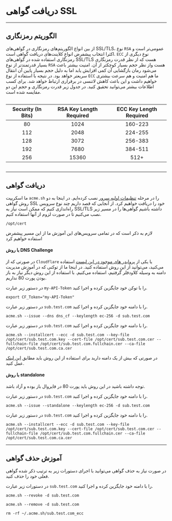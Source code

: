 
# دریافت گواهی SSL

---

## الگوریتم رمزنگاری

از بین انواع الگوریتم‌های رمزنگاری در گواهی‌های SSL/TLS، نوع `RSA` عمومی‌تر است و اکثرا انتخاب پیشفرض انواع کلاینت‌های دریافت گواهی است. `ECC` نوع دیگری از رمزنگاری استفاده شده در گواهی‌های  SSL/TLS هست که از نظر قدرت رمزنگاری بسیار قدرتمند‌تر از نوع `RSA` هست واز نظر حجم بسیار کوچکتر از آن. امنیت بیشتر باعث می‌شود رمان بازگشایی آن کمی افزایش یابد اما به دلیل حجم بسیار پایین آن انتقال سریعتر خواهد بود. در نتیجه با استفاده از نوع `ECC` ما هم امنیت و هم سرعت بیشتری خواهیم داشت و این باعث کاهش لاتنسی در برقراری ارتباط خواهد شد. برای کسب اطلاعات بیشتر می‌توانید تحقیق کنید. در جدول زیر قدرت رمزنگاری و حجم این دو مقایسه شده است.

<div style="display: flex; justify-content: center;">


| Security (In Bits) | RSA Key Length Required | ECC Key Length Required |
| :---: | :---: | :---: |
|80|1024|160-223|
|112|2048|224-255|
|128|3072|256-383|
|192|7680|384-511|
|256|15360|512+|

</div>


---

## دریافت گواهی

ما اسکریپت `acme.sh` را در مرحله [تنظیمات اولیه سرور](../server-setup/README.md) نصب کرده‌ایم. در اینجا به دو روش گواهی SSL خود را دریافت خواهیم کرد. از آنجایی که قصد داریم چند نوع سرویس راه‌اندازی کنیم که ممکن است نیاز به SSL/TLS داشته باشیم گواهی‌ها را در مسیر زیر نصب می‌کنیم تا در صورت لزوم از آنها استفاده کنیم.

```
/opt/cert
```

لازم به ذکر است که در تمامی سرویس‌های این آموزش ما از این مسیر پیشفرض استفاده خواهیم کرد

#### با روش DNS Challenge

در صورتی که از `Cloudflare` یا یکی از [پروایدر های موجود در این لیست](https://github.com/acmesh-official/acme.sh/wiki/dnsapi) استفاده می‌کنید، می‌توانید از این روش استفاده کنید. در اینجا ما از توکنی که در آموزش مدیریت دامنه به وسیله کلاودفلر گرفتیم، استفاده می‌کنیم. با استفاده از این روش دیگر نیاز به باز بودن پورت 80 نداریم.

در دستور زیر عبارت `my-API-Token` را با توکن خود جایگزین کرده و اجرا کنید.

```
export CF_Token="my-API-Token"
```

در دستور زیر عبارت `sub.test.com` را با دامنه خود جایگزین کرده و اجرا کنید.

```
acme.sh --issue --dns dns_cf --keylength ec-256 -d sub.test.com
```

در دستور زیر عبارت `sub.test.com` را با دامنه خود جایگزین کرده و اجرا کنید.

```
acme.sh --installcert --ecc -d sub.test.com --key-file /opt/cert/sub.test.com.key --cert-file /opt/cert/sub.test.com.cer --fullchain-file /opt/cert/sub.test.com.fullchain.cer --ca-file /opt/cert/sub.test.com.ca.cer
```

در صورتی که بیش از یک دامنه دارید برای استفاده از این روش باید مطابق [این لینک](https://github.com/acmesh-official/acme.sh/wiki/Utilize-multiple-DNS-API-keys) عمل کنید.

#### با روش standalone

توجه داشته باشید در این روش باید پورت 80 در فایروال باز بوده و آزاد باشد.

در دستور زیر عبارت `sub.test.com` را با دامنه خود جایگزین کرده و اجرا کنید.

```
acme.sh --issue --standalone --keylength ec-256 -d sub.test.com
```

در دستور زیر عبارت `sub.test.com` را با دامنه خود جایگزین کرده و اجرا کنید.

```
acme.sh --installcert --ecc -d sub.test.com --key-file /opt/cert/sub.test.com.key --cert-file /opt/cert/sub.test.com.cer --fullchain-file /opt/cert/sub.test.com.fullchain.cer --ca-file /opt/cert/sub.test.com.ca.cer
```

---

## آموزش حذف گواهی

در صورت نیاز به حذف گواهی می‌توانید با اجرای دستورات زیر به ترتیب ذکر شده گواهی فعلی خود را حذف کنید.

در دستورات زیر عبارت `sub.test.com` را با دامنه خود جایگزین کرده و اجرا کنید.

```
acme.sh --revoke -d sub.test.com
```

```
acme.sh --remove -d sub.test.com
```

```
rm -rf ~/.acme.sh/sub.test.com_ecc
```
